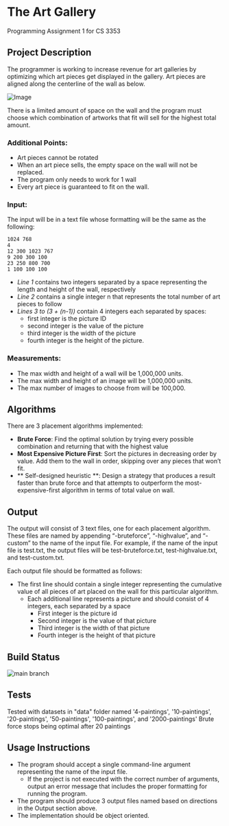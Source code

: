 # The Art Gallery
Programming Assignment 1 for CS 3353

## Project Description

The programmer is working to increase revenue for art galleries by optimizing which art pieces get displayed in the gallery.
Art pieces are aligned along the centerline of the wall as below.

![Image](https://media.lumas.com/inspiration/haengetipps_kachel/kantenhaengung-595x380.jpg)

There is a limited amount of space on the wall and the program must choose which combination of artworks that fit will sell for the highest total amount.

### Additional Points:
- Art pieces cannot be rotated
- When an art piece sells, the empty space on the wall will not be replaced. 
- The program only needs to work for 1 wall
- Every art piece is guaranteed to fit on the wall. 

### Input:
The input will be in a text file whose formatting will be the same as the following:
```
1024 768
4
12 300 1023 767
9 200 300 100
23 250 800 700
1 100 100 100
```

* _Line 1_ contains two integers separated by a space representing the length and height of the wall, respectively
* _Line 2_ contains a single integer n that represents the total number of art pieces to follow
* _Lines 3 to (3 + (n-1))_ contain 4 integers each separated by spaces:
   - first integer is the picture ID
   - second integer is the value of the picture
   - third integer is the width of the picture
   - fourth integer is the height of the picture. 

### Measurements:
* The max width and height of a wall will be 1,000,000 units. 
* The max width and height of an image will be 1,000,000 units. 
* The max number of images to choose from will be 100,000. 

## Algorithms
There are 3 placement algorithms implemented: 
* **Brute Force**: Find the optimal solution by trying every possible combination and returning that with the highest value
* **Most Expensive Picture First**: Sort the pictures in decreasing order by value. Add them to the wall in order, skipping over any pieces that won’t fit. 
* ** Self-designed heuristic **: Design a strategy that produces a result faster than brute force and that attempts to outperform the most-expensive-first algorithm in terms of total value on wall. 

## Output
The output will consist of 3 text files, one for each placement algorithm.  These files are named by appending “-bruteforce”, “-highvalue”, and “-custom” to the name of the input file.  For example, if the name of the input file is test.txt, the output files will be test-bruteforce.txt, test-highvalue.txt, and test-custom.txt. 

Each output file should be formatted as follows: 
* The first line should contain a single integer representing the cumulative value of all pieces of art placed on the wall for this particular algorithm.
  - Each additional line represents a picture and should consist of 4 integers, each separated by a space
    * First integer is the picture id
    * Second integer is the value of that picture
    * Third integer is the width of that picture
    * Fourth integer is the height of that picture

## Build Status
![main branch](https://github.com/smu-cs-3353/22s-pa01-kate/actions/workflows/build.yml/badge.svg)

## Tests
Tested with datasets in "data" folder named '4-paintings', '10-paintings', '20-paintings', '50-paintings', '100-paintings', and '2000-paintings'
Brute force stops being optimal after 20 paintings 

## Usage Instructions
* The program should accept a single command-line argument representing the name of the input file.
  - If the project is not executed with the correct number of arguments, output an error message that includes the proper formatting for running the program.
* The program should produce 3 output files named based on directions in the Output section above.
* The implementation should be object oriented.